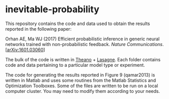 # inevitable-probability
This repository contains the code and data used to obtain the results reported in the following paper:

Orhan AE, Ma WJ (2017) Efficient probabilistic inference in generic neural networks trained with non-probabilistic feedback. *Nature Communications*. [[arXiv:1601.03060](https://arxiv.org/abs/1601.03060)]

The bulk of the code is written in [Theano](http://www.deeplearning.net/software/theano/) + [Lasagne](http://lasagne.readthedocs.io/en/latest/). Each folder contains code and data pertaining to a particular model type or experiment.

The code for generating the results reported in Figure 9 (qamar2013) is written in Matlab and uses some routines from the Matlab Statistics and Optimization Toolboxes. Some of the files are written to be run on a local computer cluster. You may need to modify them according to your needs.
